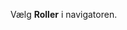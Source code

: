 <!-- markdownlint-disable-file MD041 -->
Vælg <i class="ph ph-traffic-signal" aria-hidden="true"></i> **Roller** i navigatoren.
